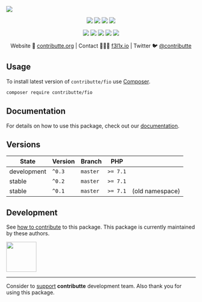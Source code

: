 ![](https://heatbadger.now.sh/github/readme/contributte/fio/)

<p align=center>
  <a href="https://github.com/contributte/fio/actions"><img src="https://badgen.net/github/checks/contributte/fio/master?cache=300"></a>
  <a href="https://coveralls.io/r/contributte/fio"><img src="https://badgen.net/coveralls/c/github/contributte/fio?cache=300"></a>
  <a href="https://packagist.org/packages/contributte/fio"><img src="https://badgen.net/packagist/dm/contributte/fio"></a>
  <a href="https://packagist.org/packages/contributte/fio"><img src="https://badgen.net/packagist/v/contributte/fio"></a>
</p>
<p align=center>
  <a href="https://packagist.org/packages/contributte/fio"><img src="https://badgen.net/packagist/php/contributte/fio"></a>
  <a href="https://github.com/contributte/fio"><img src="https://badgen.net/github/license/contributte/fio"></a>
  <a href="https://bit.ly/ctteg"><img src="https://badgen.net/badge/support/gitter/cyan"></a>
  <a href="https://bit.ly/cttfo"><img src="https://badgen.net/badge/support/forum/yellow"></a>
  <a href="https://contributte.org/partners.html"><img src="https://badgen.net/badge/sponsor/donations/F96854"></a>
</p>

<p align=center>
Website 🚀 <a href="https://contributte.org">contributte.org</a> | Contact 👨🏻‍💻 <a href="https://f3l1x.io">f3l1x.io</a> | Twitter 🐦 <a href="https://twitter.com/contributte">@contributte</a>
</p>

## Usage

To install latest version of `contributte/fio` use [Composer](https://getcomposer.org).

```bash
composer require contributte/fio
```

## Documentation

For details on how to use this package, check out our [documentation](.docs).

## Versions

| State       | Version | Branch   | PHP      | |
|-------------|---------|----------|----------|-|
| development | `^0.3`  | `master` | `>= 7.1` ||
| stable      | `^0.2`  | `master` | `>= 7.1` ||
| stable      | `^0.1`  | `master` | `>= 7.1` |(old namespace)|


## Development

See [how to contribute](https://contributte.org) to this package. This package is currently maintained by these authors.

<a href="https://github.com/f3l1x">
    <img width="80" height="80" src="https://avatars2.githubusercontent.com/u/538058?v=3&s=80">
</a>

-----

Consider to [support](https://contributte.org/partners.html) **contributte** development team.
Also thank you for using this package.
